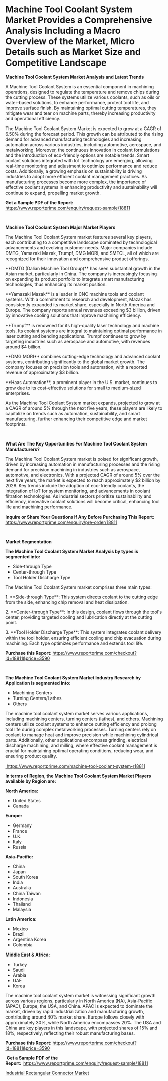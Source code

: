 <p><h1>Machine Tool Coolant System Market Provides a Comprehensive Analysis Including a Macro Overview of the Market, Micro Details such as Market Size and Competitive Landscape</h1></p><p><strong>Machine Tool Coolant System Market Analysis and Latest Trends</strong></p>
<p><p>A Machine Tool Coolant System is an essential component in machining operations, designed to regulate the temperature and remove chips during the cutting process. These systems utilize various coolants, such as oils or water-based solutions, to enhance performance, protect tool life, and improve surface finish. By maintaining optimal cutting temperatures, they mitigate wear and tear on machine parts, thereby increasing productivity and operational efficiency.</p><p>The Machine Tool Coolant System Market is expected to grow at a CAGR of 6.50% during the forecast period. This growth can be attributed to the rising demand for advanced manufacturing technologies and increasing automation across various industries, including automotive, aerospace, and metalworking. Moreover, the continuous innovation in coolant formulations and the introduction of eco-friendly options are notable trends. Smart coolant solutions integrated with IoT technology are emerging, allowing real-time monitoring and adjustment to optimize performance and reduce costs. Additionally, a growing emphasis on sustainability is driving industries to adopt more efficient coolant management practices. As manufacturing processes become more complex, the importance of effective coolant systems in enhancing productivity and sustainability will continue to expand, propelling market growth.</p></p>
<p><strong>Get a Sample PDF of the Report:&nbsp;</strong> <a href="https://www.reportprime.com/enquiry/request-sample/18811?utm_campaign=2647&utm_medium=2&utm_source=Github&utm_content=ia&utm_term=19032025&utm_id=machine-tool-coolant-system">https://www.reportprime.com/enquiry/request-sample/18811</a></p>
<p>&nbsp;</p>
<p><strong>Machine Tool Coolant System Major Market Players</strong></p>
<p><p>The Machine Tool Coolant System market features several key players, each contributing to a competitive landscape dominated by technological advancements and evolving customer needs. Major companies include DMTG, Yamazaki Mazak, Trumpf, DMG MORI, and SMTCL, all of which are recognized for their innovation and comprehensive product offerings.</p><p>**DMTG (Dalian Machine Tool Group)** has seen substantial growth in the Asian market, particularly in China. The company is increasingly focusing on expanding its product portfolio to integrate smart manufacturing technologies, thus enhancing its market position.</p><p>**Yamazaki Mazak** is a leader in CNC machine tools and coolant systems. With a commitment to research and development, Mazak has consistently expanded its market share, especially in North America and Europe. The company reports annual revenues exceeding $3 billion, driven by innovative cooling solutions that improve machining efficiency.</p><p>**Trumpf** is renowned for its high-quality laser technology and machine tools. Its coolant systems are integral to maintaining optimal performance in laser cutting and bending applications. Trumpf continues to grow by targeting industries such as aerospace and automotive, with revenues around $4 billion.</p><p>**DMG MORI** combines cutting-edge technology and advanced coolant systems, contributing significantly to the global market growth. The company focuses on precision tools and automation, with a reported revenue of approximately $3 billion.</p><p>**Haas Automation**, a prominent player in the U.S. market, continues to grow due to its cost-effective solutions for small to medium-sized enterprises. </p><p>As the Machine Tool Coolant System market expands, projected to grow at a CAGR of around 5% through the next five years, these players are likely to capitalize on trends such as automation, sustainability, and smart manufacturing, further enhancing their competitive edge and market footprints.</p></p>
<p>&nbsp;</p>
<p><strong>What Are The Key Opportunities For Machine Tool Coolant System Manufacturers?</strong></p>
<p><p>The Machine Tool Coolant System market is poised for significant growth, driven by increasing automation in manufacturing processes and the rising demand for precision machining in industries such as aerospace, automotive, and electronics. With a projected CAGR of around 5% over the next five years, the market is expected to reach approximately $2 billion by 2028. Key trends include the adoption of eco-friendly coolants, the integration of IoT for system monitoring, and advancements in coolant filtration technologies. As industrial sectors prioritize sustainability and efficiency, innovative coolant solutions will become critical, enhancing tool life and machining performance.</p></p>
<p><strong>Inquire or Share Your Questions If Any Before Purchasing This Report:</strong> <a href="https://www.reportprime.com/enquiry/pre-order/18811?utm_campaign=2647&utm_medium=2&utm_source=Github&utm_content=ia&utm_term=19032025&utm_id=machine-tool-coolant-system">https://www.reportprime.com/enquiry/pre-order/18811</a></p>
<p>&nbsp;</p>
<p><strong>Market Segmentation</strong></p>
<p><strong>The Machine Tool Coolant System Market Analysis by types is segmented into:</strong></p>
<p><ul><li>Side-through Type</li><li>Center-through Type</li><li>Tool Holder Discharge Type</li></ul></p>
<p><p>The Machine Tool Coolant System market comprises three main types: </p><p>1. **Side-through Type**: This system directs coolant to the cutting edge from the side, enhancing chip removal and heat dissipation. </p><p>2. **Center-through Type**: In this design, coolant flows through the tool's center, providing targeted cooling and lubrication directly at the cutting point.</p><p>3. **Tool Holder Discharge Type**: This system integrates coolant delivery within the tool holder, ensuring efficient cooling and chip evacuation during machining. Each type optimizes performance and extends tool life.</p></p>
<p><strong>Purchase this Report:&nbsp;</strong><a href="https://www.reportprime.com/checkout?id=18811&price=3590&utm_campaign=2647&utm_medium=2&utm_source=Github&utm_content=ia&utm_term=19032025&utm_id=machine-tool-coolant-system">https://www.reportprime.com/checkout?id=18811&price=3590</a></p>
<p>&nbsp;</p>
<p><strong>The Machine Tool Coolant System Market Industry Research by Application is segmented into:</strong></p>
<p><ul><li>Machining Centers</li><li>Turning Centers/Lathes</li><li>Others</li></ul></p>
<p><p>The machine tool coolant system market serves various applications, including machining centers, turning centers (lathes), and others. Machining centers utilize coolant systems to enhance cutting efficiency and prolong tool life during complex metalworking processes. Turning centers rely on coolant to manage heat and improve precision while machining cylindrical parts. Additionally, other applications encompass grinding, electrical discharge machining, and milling, where effective coolant management is crucial for maintaining optimal operating conditions, reducing wear, and ensuring product quality.</p></p>
<p><a href="https://www.reportprime.com/machine-tool-coolant-system-r18811?utm_campaign=2647&utm_medium=2&utm_source=Github&utm_content=ia&utm_term=19032025&utm_id=machine-tool-coolant-system">&nbsp;https://www.reportprime.com/machine-tool-coolant-system-r18811</a></p>
<p><strong>In terms of Region, the Machine Tool Coolant System Market Players available by Region are:</strong></p>
<p>
    <p> <strong> North America: </strong>
        <ul>
            <li>United States</li>
            <li>Canada</li>
        </ul>
        </p> 
    <p> <strong> Europe: </strong>
        <ul>
            <li>Germany</li>
            <li>France</li>
            <li>U.K.</li>
            <li>Italy</li>
            <li>Russia</li>
        </ul>
        </p> 
    <p> <strong> Asia-Pacific: </strong>
        <ul>
            <li>China</li>
            <li>Japan</li>
            <li>South Korea</li>
            <li>India</li>
            <li>Australia</li>
            <li>China Taiwan</li>
            <li>Indonesia</li>
            <li>Thailand</li>
            <li>Malaysia</li>
        </ul>
        </p> 
    <p> <strong> Latin America: </strong>
        <ul>
            <li>Mexico</li>
            <li>Brazil</li>
            <li>Argentina Korea</li>
            <li>Colombia</li>
        </ul>
        </p> 
    <p> <strong> Middle East & Africa: </strong>
        <ul>
            <li>Turkey</li>
            <li>Saudi</li>
            <li>Arabia</li>
            <li>UAE</li>
            <li>Korea</li>
        </ul>
    </p>
    </p>
<p><p>The machine tool coolant system market is witnessing significant growth across various regions, particularly in North America (NA), Asia-Pacific (APAC), Europe, the USA, and China. APAC is expected to dominate the market, driven by rapid industrialization and manufacturing growth, contributing around 40% market share. Europe follows closely with approximately 30%, while North America encompasses 20%. The USA and China are key players in this landscape, with projected shares of 15% and 18%, respectively, reflecting their robust manufacturing bases.</p></p>
<p><strong>Purchase this Report: </strong><a href="https://www.reportprime.com/checkout?id=18811&price=3590&utm_campaign=2647&utm_medium=2&utm_source=Github&utm_content=ia&utm_term=19032025&utm_id=machine-tool-coolant-system">https://www.reportprime.com/checkout?id=18811&price=3590</a></p>
<p>&nbsp;<strong>Get a Sample PDF of the Report:&nbsp;&nbsp;</strong><a href="https://www.reportprime.com/enquiry/request-sample/18811?utm_campaign=2647&utm_medium=2&utm_source=Github&utm_content=ia&utm_term=19032025&utm_id=machine-tool-coolant-system">https://www.reportprime.com/enquiry/request-sample/18811</a></p>
<p><strong></strong></p>
<p><p><a href="https://github.com/sharphadan/Market-Research-Report-List-1/blob/main/industrial-rectangular-connector-market.md?utm_campaign=2647&utm_medium=2&utm_source=Github&utm_content=ia&utm_term=19032025&utm_id=machine-tool-coolant-system">Industrial Rectangular Connector Market</a></p></p>